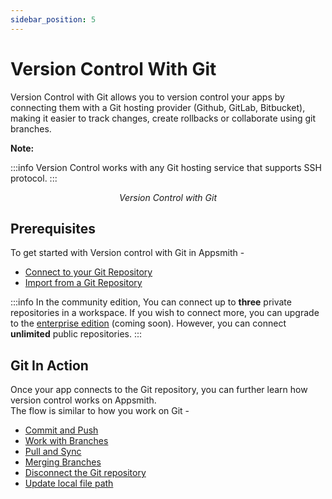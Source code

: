 ```yaml
---
sidebar_position: 5
---
```

# Version Control With Git

Version Control with Git allows you to version control your apps by connecting them with a Git hosting provider (Github, GitLab, Bitbucket), making it easier to track changes, create rollbacks or collaborate using git branches.

**Note:**

:::info
Version Control works with any Git hosting service that supports SSH protocol.
:::




<figure>
<object data="https://www.youtube.com/embed/emdZaG-tzgw" width='860px' height='515px'></object> 
<figcaption align = "center"><i>Version Control with Git 
</i></figcaption>
</figure>


## Prerequisites

To get started with Version control with Git in Appsmith -

* [Connect to your Git Repository](connecting-to-git-repository.md)
* [Import from a Git Repository](connecting-to-git-repository.md#importing-from-a-repository)

:::info
In the community edition, You can connect up to **three** private repositories in a workspace. If you wish to connect more, you can upgrade to the [enterprise edition](https://www.appsmith.com/pricing) (coming soon). However, you can connect **unlimited** public repositories.
:::

## Git In Action

Once your app connects to the Git repository, you can further learn how version control works on Appsmith.\
The flow is similar to how you work on Git -

* [Commit and Push](commit-and-push.md)
* [Work with Branches](working-with-branches.md)
* [Pull and Sync](pull-and-sync.md)
* [Merging Branches](merging-branches.md)
* [Disconnect the Git repository](disconnect-the-git-repository.md)
* [Update local file path](updating-local-file-path.md)
